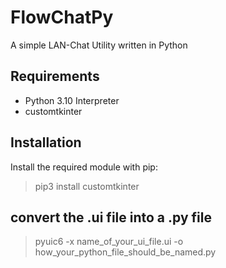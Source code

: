 # FlowChatPy
A simple LAN-Chat Utility written in Python

## Requirements
- Python 3.10 Interpreter
- customtkinter

## Installation
Install the required module with pip:
> pip3 install customtkinter

## convert the .ui file into a .py file

> pyuic6 -x name_of_your_ui_file.ui -o how_your_python_file_should_be_named.py
